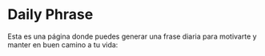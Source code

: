 # Daily Phrase

Esta es una página donde puedes generar una frase diaria para motivarte y manter en buen camino a tu vida:


